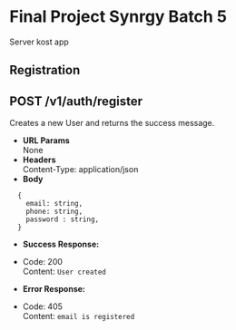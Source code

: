 # Final Project Synrgy Batch 5

Server kost app

## Registration

**POST /v1/auth/register**
----
  Creates a new User and returns the success message.
* **URL Params**  
  None
* **Headers**  
  Content-Type: application/json  
* **Body**  
```
  {
    email: string,
    phone: string,
    password : string,
  }
```
* **Success Response:**  
* Code: 200  
  Content:  `User created`  

* **Error Response:**  
* Code: 405  
  Content:  `email is registered` 
